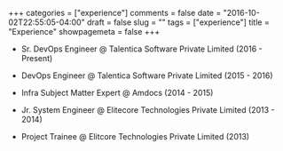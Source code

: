 +++
categories = ["experience"]
comments = false
date = "2016-10-02T22:55:05-04:00"
draft = false slug = ""
tags = ["experience"]
title = "Experience"
showpagemeta = false
+++


* Sr. DevOps Engineer @ Talentica Software Private Limited (2016 - Present)

* DevOps Engineer @ Talentica Software Private Limited (2015 - 2016)

* Infra Subject Matter Expert @ Amdocs (2014 - 2015)

* Jr. System Engineer @ Elitecore Technologies Private Limited (2013 - 2014)

* Project Trainee @ Elitcore Technologies Private Limited (2013)
